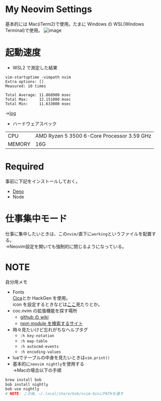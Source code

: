 # My Neovim Settings

基本的には Mac(iTerm2)で使用。たまに Windows の WSL(Windows Terminal)で使用。
![image](https://github.com/ukiuki-engineer/nvim/assets/101523180/3aebf65a-4200-43fb-a921-b2eac3eb585c)

# 起動速度

- WSL2 で測定した結果

```
vim-startuptime -vimpath nvim
Extra options: []
Measured: 10 times

Total Average: 11.868900 msec
Total Max:     12.151000 msec
Total Min:     11.633000 msec
```

→[log](https://github.com/ukiuki-engineer/nvim/blob/master/vim-startuptime.log)

- ハードウェアスペック

|        |                                            |
| ------ | ------------------------------------------ |
| CPU    | AMD Ryzen 5 3500 6-Core Processor 3.59 GHz |
| MEMORY | 16G                                        |

# Required

事前に下記をインストールしておく。

- [Deno](https://deno.com/)
- Node

# 仕事集中モード

仕事に集中したいときは、この`nvim/`直下に`working`というファイルを配置する。  
→Neovim設定を開いても強制的に閉じるようになっている。

# NOTE

自分用メモ

- Fonts  
  [Cica](https://github.com/miiton/Cica/releases/download/v5.0.3/Cica_v5.0.3.zip)とか HackGen を使用。  
  icon を設定するときなどは[ここ](https://www.nerdfonts.com/cheat-sheet)見たりとか。
- coc.nvim の拡張機能を探す場所
    - [github の wiki](https://github.com/neoclide/coc.nvim/wiki/Using-coc-extensions#implemented-coc-extensions)
    - [npm module を検索するサイト](https://www.npmjs.com/search?q=keywords%3Acoc.nvim)
- 時々見たいけど忘れがちなヘルプタグ
    - `:h key-notation`
    - `:h map-table`
    - `:h autocmd-events`
    - `:h encoding-values`
- luaでテーブルの中身を見たいときは`vim.print()`
- 基本的に`neovim nightly`を使用する  
→Macの場合以下の手順

```bash
brew install bob
bob install nightly
bob use nightly
# NOTE: この後、~/.local/share/bob/nvim-binにPATHを通す
```

